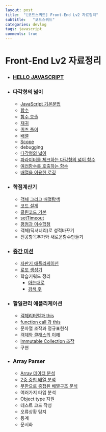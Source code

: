 ```yaml
---
layout: post
title:  "[코드스쿼드] Front-End Lv2 자료정리"
subtitle:   "코드스쿼드"
categories: devlog
tags: javascript
comments: true
---
```


# Front-End Lv2 자료정리

- ### [HELLO JAVASCRIPT](https://github.com/antaehyeon/javascript-review/blob/ae3ab749485e1ac5d22e87fc612c0a8574417440/README/HELLO_JAVASCRIPT.md)

- ### **다각형의 넓이**

  - [JavaScript 기본문법](https://github.com/antaehyeon/javascript-review/blob/antaehyeon/README/%EB%8B%A4%EA%B0%81%ED%98%95%EC%9D%98%20%EB%84%93%EC%9D%B4-JavaScript%20%EA%B8%B0%EB%B3%B8%EB%AC%B8%EB%B2%95.md)
  - [함수](https://github.com/antaehyeon/javascript-review/blob/antaehyeon/README/%EB%8B%A4%EA%B0%81%ED%98%95%EC%9D%98%20%EB%84%93%EC%9D%B4-%ED%95%A8%EC%88%98.md)
  - [함수 호출](https://github.com/antaehyeon/javascript-review/blob/antaehyeon/README/%EB%8B%A4%EA%B0%81%ED%98%95%EC%9D%98%20%EB%84%93%EC%9D%B4-%ED%95%A8%EC%88%98%20%ED%98%B8%EC%B6%9C.md)
  - [재귀](https://github.com/antaehyeon/javascript-review/blob/antaehyeon/README/%EB%8B%A4%EA%B0%81%ED%98%95%EC%9D%98%20%EB%84%93%EC%9D%B4-%EC%9E%AC%EA%B7%80.md)
  - [퀴즈 풀이](https://github.com/antaehyeon/javascript-review/blob/antaehyeon/README/%EB%8B%A4%EA%B0%81%ED%98%95%EC%9D%98%20%EB%84%93%EC%9D%B4-%ED%80%B4%EC%A6%88%ED%92%80%EC%9D%B4.md)
  - [배열](https://github.com/antaehyeon/javascript-review/blob/antaehyeon/README/%EB%8B%A4%EA%B0%81%ED%98%95%EC%9D%98%20%EB%84%93%EC%9D%B4-%EC%9E%AC%EA%B7%80.md)
  - [Scope](https://github.com/antaehyeon/javascript-review/blob/antaehyeon/README/%EB%8B%A4%EA%B0%81%ED%98%95%EC%9D%98%20%EB%84%93%EC%9D%B4-Scope.md)
  - debugging
  - [다각형의 넓이](https://github.com/antaehyeon/javascript-polygon/blob/antaehyeon/README/%EB%8B%A4%EA%B0%81%ED%98%95%EC%9D%98%20%EB%84%93%EC%9D%B4%20-%20%EB%8B%A4%EA%B0%81%ED%98%95%EC%9D%98%20%EB%84%93%EC%9D%B4.md)
  - [파라미터를 체크하는 다각형의 넓이 함수](https://github.com/antaehyeon/javascript-polygon/blob/antaehyeon/README/%EB%8B%A4%EA%B0%81%ED%98%95%EC%9D%98%20%EB%84%93%EC%9D%B4%20-%20%ED%8C%8C%EB%9D%BC%EB%AF%B8%ED%84%B0%EB%A5%BC%20%EC%B2%B4%ED%81%AC%ED%95%98%EB%8A%94%20%EB%8B%A4%EA%B0%81%ED%98%95%EC%9D%98%20%EB%84%93%EC%9D%B4%20%ED%95%A8%EC%88%98.md)
  - [여러함수를 호출하는 함수](https://github.com/antaehyeon/javascript-polygon/commit/194ef61dc731b129e4220ffc60bc691ff72227f9)
  - [배열을 이용한 로깅](https://github.com/antaehyeon/javascript-polygon/commit/1cc9d02682b72604d12ffc3a990377ccdf0c8380)

- ### **학점계산기**

  - [객체 그리고 배열탐색](https://github.com/antaehyeon/javascript-grade/blob/antaehyeon/README/%ED%95%99%EC%A0%90%EA%B3%84%EC%82%B0%EA%B8%B0%20-%20%EA%B0%9D%EC%B2%B4%20%EA%B7%B8%EB%A6%AC%EA%B3%A0%20%EB%B0%B0%EC%97%B4%ED%83%90%EC%83%89.md)
  - [코드 설계](https://github.com/antaehyeon/javascript-grade/blob/antaehyeon/README/%ED%95%99%EC%A0%90%20%EA%B3%84%EC%82%B0%EA%B8%B0%20-%20%EC%BD%94%EB%93%9C%20%EC%84%A4%EA%B3%84.md)
  - [클린코드 기본](https://github.com/antaehyeon/javascript-grade/blob/antaehyeon/README/%ED%95%99%EC%A0%90%20%EA%B3%84%EC%82%B0%EA%B8%B0%20-%20%ED%81%B4%EB%A6%B0%EC%BD%94%EB%93%9C%20%EA%B8%B0%EB%B3%B8.md)
  - [setTimeout](https://github.com/antaehyeon/javascript-grade/blob/antaehyeon/README/%ED%95%99%EC%A0%90%20%EA%B3%84%EC%82%B0%EA%B8%B0%20-%20setTimeout.md)
  - [평점과 이수학점](https://github.com/antaehyeon/javascript-grade/blob/antaehyeon/README/%ED%95%99%EC%A0%90%20%EA%B3%84%EC%82%B0%EA%B8%B0%20-%20%ED%8F%89%EC%A0%90%EA%B3%BC%20%EC%9D%B4%EC%88%98%ED%95%99%EC%A0%90.md)
  - 객체(딕셔너리)로 성적바꾸기
  - 전공항목추가와 새로운함수만들기

- ### [중간 미션](https://github.com/antaehyeon/javascript-middle-mission/tree/antaehyeon)

  - [자판기 애플리케이션](https://github.com/antaehyeon/javascript-middle-mission/tree/antaehyeon#%EC%9E%90%ED%8C%90%EA%B8%B0-%EC%95%A0%ED%94%8C%EB%A6%AC%EC%BC%80%EC%9D%B4%EC%85%98)
  - [로또 생성기](https://github.com/antaehyeon/javascript-middle-mission/tree/antaehyeon#%EC%9E%90%ED%8C%90%EA%B8%B0-%EC%95%A0%ED%94%8C%EB%A6%AC%EC%BC%80%EC%9D%B4%EC%85%98)
  - 학습키워드 정리
    - [아는대로](https://github.com/antaehyeon/javascript-middle-mission/tree/antaehyeon#%EC%9E%90%ED%8C%90%EA%B8%B0-%EC%95%A0%ED%94%8C%EB%A6%AC%EC%BC%80%EC%9D%B4%EC%85%98)
    - [검색 후](https://github.com/antaehyeon/javascript-middle-mission/tree/antaehyeon#%ED%95%99%EC%8A%B5%ED%82%A4%EC%9B%8C%EB%93%9C%EA%B2%80%EC%83%89%EC%9D%84-%ED%86%B5%ED%95%B4%EB%B3%B4%EC%9E%90)

- ### 할일관리 애플리케이션

  - [객체리터럴과 this](https://github.com/antaehyeon/javascript-todo/blob/antaehyeon/README/%EA%B0%9D%EC%B2%B4%EB%A6%AC%ED%84%B0%EB%9F%B4%EA%B3%BC_this.md)
  - [function call 과 this](https://github.com/antaehyeon/javascript-todo/blob/antaehyeon/README/function_call%EA%B3%BC_this.md)
  - 문자열 조작과 정규표현식
  - [객체와 클래스의 이해](https://github.com/antaehyeon/javascript-todo/blob/antaehyeon/README/%EA%B0%9D%EC%B2%B4%EC%99%80%20%ED%81%B4%EB%9E%98%EC%8A%A4%EC%9D%98%20%EC%9D%B4%ED%95%B4.md)
  - [Immutable Collection 조작](https://github.com/antaehyeon/javascript-todo/blob/antaehyeon/README/Immutable%20Collection%20%EC%A1%B0%EC%9E%91.md)
  - 구현

- ### Array Parser

  - [Array 데이터 분석](https://github.com/antaehyeon/javascript-json/tree/antaehyeon#array-%EB%8D%B0%EC%9D%B4%ED%84%B0-%EB%B6%84%EC%84%9D)
  - [2중 중첩 배열 분석](https://github.com/antaehyeon/javascript-json/tree/antaehyeon#2%EC%A4%91-%EC%A4%91%EC%B2%A9%EB%B0%B0%EC%97%B4-%EB%B6%84%EC%84%9D)
  - [무한으로 중첩된 배열구조 분석](https://github.com/antaehyeon/javascript-json/tree/antaehyeon#%EB%AC%B4%ED%95%9C%EC%9C%BC%EB%A1%9C-%EC%A4%91%EC%B2%A9%EB%90%9C-%EB%B0%B0%EC%97%B4%EA%B5%AC%EC%A1%B0-%EB%B6%84%EC%84%9D)
  - 여러가지 타입 분석
  - Object type 지원
  - 테스트 코드 작성
  - 오류상황 탐지
  - 통계
  - 문서화